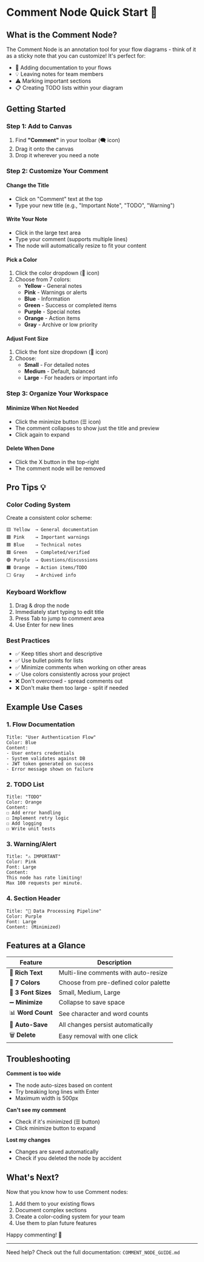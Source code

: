# Comment Node Quick Start 🚀

## What is the Comment Node?

The Comment Node is an annotation tool for your flow diagrams - think of it as a sticky note that you can customize! It's perfect for:
- 📝 Adding documentation to your flows
- 💡 Leaving notes for team members
- ⚠️ Marking important sections
- 📋 Creating TODO lists within your diagram

## Getting Started

### Step 1: Add to Canvas
1. Find **"Comment"** in your toolbar (🗨️ icon)
2. Drag it onto the canvas
3. Drop it wherever you need a note

### Step 2: Customize Your Comment

#### Change the Title
- Click on "Comment" text at the top
- Type your new title (e.g., "Important Note", "TODO", "Warning")

#### Write Your Note
- Click in the large text area
- Type your comment (supports multiple lines)
- The node will automatically resize to fit your content

#### Pick a Color
1. Click the color dropdown (🎨 icon)
2. Choose from 7 colors:
   - **Yellow** - General notes
   - **Pink** - Warnings or alerts
   - **Blue** - Information
   - **Green** - Success or completed items
   - **Purple** - Special notes
   - **Orange** - Action items
   - **Gray** - Archive or low priority

#### Adjust Font Size
1. Click the font size dropdown (📝 icon)
2. Choose:
   - **Small** - For detailed notes
   - **Medium** - Default, balanced
   - **Large** - For headers or important info

### Step 3: Organize Your Workspace

#### Minimize When Not Needed
- Click the minimize button (☰ icon)
- The comment collapses to show just the title and preview
- Click again to expand

#### Delete When Done
- Click the X button in the top-right
- The comment node will be removed

## Pro Tips 💡

### Color Coding System
Create a consistent color scheme:
```
🟨 Yellow  → General documentation
🟪 Pink    → Important warnings
🟦 Blue    → Technical notes
🟩 Green   → Completed/verified
🟣 Purple  → Questions/discussions
🟧 Orange  → Action items/TODO
⬜ Gray    → Archived info
```

### Keyboard Workflow
1. Drag & drop the node
2. Immediately start typing to edit title
3. Press Tab to jump to comment area
4. Use Enter for new lines

### Best Practices
- ✅ Keep titles short and descriptive
- ✅ Use bullet points for lists
- ✅ Minimize comments when working on other areas
- ✅ Use colors consistently across your project
- ❌ Don't overcrowd - spread comments out
- ❌ Don't make them too large - split if needed

## Example Use Cases

### 1. Flow Documentation
```
Title: "User Authentication Flow"
Color: Blue
Content:
- User enters credentials
- System validates against DB
- JWT token generated on success
- Error message shown on failure
```

### 2. TODO List
```
Title: "TODO"
Color: Orange
Content:
☐ Add error handling
☐ Implement retry logic
☐ Add logging
☐ Write unit tests
```

### 3. Warning/Alert
```
Title: "⚠️ IMPORTANT"
Color: Pink
Font: Large
Content:
This node has rate limiting!
Max 100 requests per minute.
```

### 4. Section Header
```
Title: "🔧 Data Processing Pipeline"
Color: Purple
Font: Large
Content: (Minimized)
```

## Features at a Glance

| Feature | Description |
|---------|-------------|
| 📝 **Rich Text** | Multi-line comments with auto-resize |
| 🎨 **7 Colors** | Choose from pre-defined color palette |
| 📏 **3 Font Sizes** | Small, Medium, Large |
| ➖ **Minimize** | Collapse to save space |
| 📊 **Word Count** | See character and word counts |
| 💾 **Auto-Save** | All changes persist automatically |
| 🗑️ **Delete** | Easy removal with one click |

## Troubleshooting

**Comment is too wide**
- The node auto-sizes based on content
- Try breaking long lines with Enter
- Maximum width is 500px

**Can't see my comment**
- Check if it's minimized (☰ button)
- Click minimize button to expand

**Lost my changes**
- Changes are saved automatically
- Check if you deleted the node by accident

## What's Next?

Now that you know how to use Comment nodes:
1. Add them to your existing flows
2. Document complex sections
3. Create a color-coding system for your team
4. Use them to plan future features

Happy commenting! 🎉

---

Need help? Check out the full documentation: `COMMENT_NODE_GUIDE.md`
